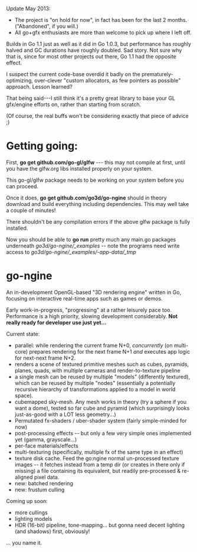 Update May 2013:

- The project is "on hold for now", in fact has been for the last 2 months. ("Abandoned", if you will.)
- All go+gfx enthusiasts are more than welcome to pick up where I left off.

Builds in Go 1.1 just as well as it did in Go 1.0.3, but performance has roughly halved and GC durations have roughly doubled. Sad story. Not sure why that is, since for most other projects out there, Go 1.1 had the opposite effect.

I suspect the current code-base overdid it badly on the prematurely-optimizing, over-clever "custom allocators, as few pointers as possible" approach. Lesson learned?

That being said---I still think it's a pretty great library to base your GL gfx/engine efforts on, rather than starting from scratch.

(Of course, the real buffs won't be considering exactly that piece of advice ;)

Getting going:
==============

First, **go get github.com/go-gl/glfw** --- this may not compile at first, until you have the glfw.org libs installed properly on your system.

This go-gl/glfw package needs to be working on your system before you can proceed.

Once it does, **go get github.com/go3d/go-ngine** should in theory download and build everything including dependencies. This may well take a couple of minutes!

There shouldn't be any compilation errors if the above glfw package is fully installed.

Now you should be able to **go run** pretty much any main.go packages underneath *go3d/go-ngine/_examples* -- note the programs need write access to *go3d/go-ngine/_examples/-app-data/_tmp*



go-ngine
========

An in-development OpenGL-based "3D rendering engine" written in Go, focusing on interactive real-time apps such as games or demos.

Early work-in-progress, "progressing" at a rather leisurely pace too. Performance is a high priority, slowing development considerably. **Not really ready for developer use just yet...**

Current state:

- parallel: while rendering the current frame N+0, *concurrently* (on multi-core) prepares rendering for the next frame N+1 *and* executes app logic for next-next frame N+2.
- renders a scene of textured primitive meshes such as cubes, pyramids, planes, quads, with multiple cameras and render-to-texture pipeline
- a single mesh can be reused by multiple "models" (differently textured), which can be reused by multiple "nodes" (essentially a potentially recursive hierarchy of transformations applied to a model in world space).
- cubemapped sky-mesh. Any mesh works in theory (try a sphere if you want a dome), tested so far cube and pyramid (which surprisingly looks just-as-good with a LOT less geometry...)
- Permutated fx-shaders / uber-shader system (fairly simple-minded for now)
- post-processing effects -- but only a few very simple ones implemented yet (gamma, grayscale...)
- per-face materials/effects
- multi-texturing (specifically, multiple fx of the same type in an effect)
- texture disk cache. Feed the go:ngine normal un-processed texture images -- it fetches instead from a temp dir (or creates in there only if missing) a file containing its equivalent, but readily pre-processed & re-aligned pixel data.
- new: batched rendering
- new: frustum culling

Coming up soon:

- more cullings
- lighting models
- HDR (16-bit) pipeline, tone-mapping... but gonna need decent lighting (and shadows) first, obviously!

... you name it.
